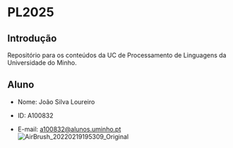 # PL2025

## Introdução
Repositório para os conteúdos da UC de Processamento de Linguagens da Universidade do Minho.

## Aluno
- Nome: João Silva Loureiro
* ID: A100832
+ E-mail: a100832@alunos.uminho.pt
![AirBrush_20220219195309_Original](https://github.com/user-attachments/assets/bae699ea-8f3b-4275-b379-9226010956b0)
